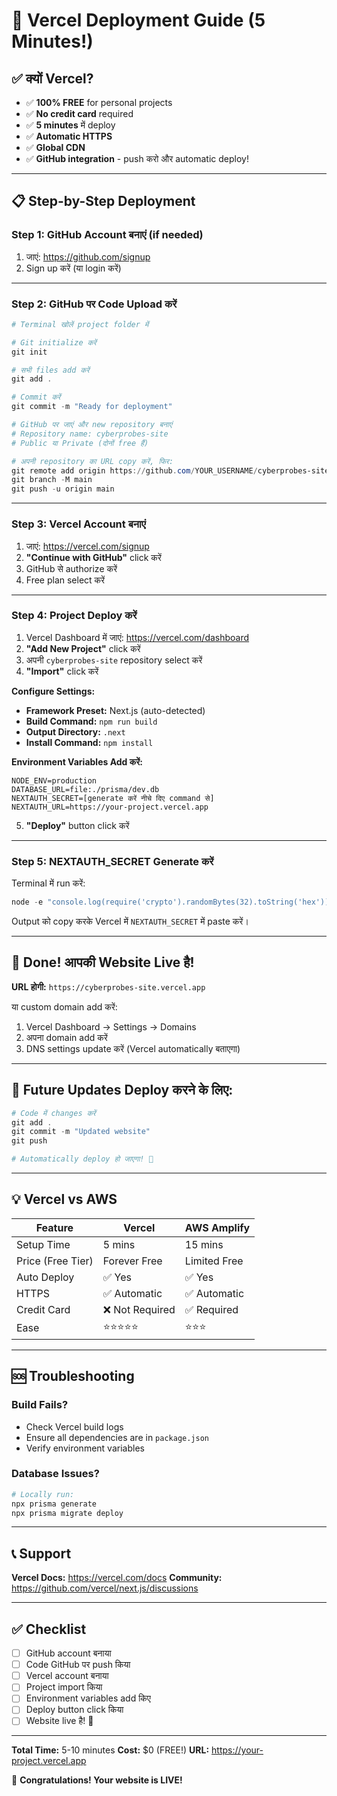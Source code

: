 # 🚀 Vercel Deployment Guide (5 Minutes!)

## ✅ क्यों Vercel?
- ✅ **100% FREE** for personal projects
- ✅ **No credit card** required
- ✅ **5 minutes** में deploy
- ✅ **Automatic HTTPS**
- ✅ **Global CDN**
- ✅ **GitHub integration** - push करो और automatic deploy!

---

## 📋 Step-by-Step Deployment

### Step 1: GitHub Account बनाएं (if needed)
1. जाएं: https://github.com/signup
2. Sign up करें (या login करें)

---

### Step 2: GitHub पर Code Upload करें

```powershell
# Terminal खोलें project folder में

# Git initialize करें
git init

# सभी files add करें
git add .

# Commit करें
git commit -m "Ready for deployment"

# GitHub पर जाएं और new repository बनाएं
# Repository name: cyberprobes-site
# Public या Private (दोनों free हैं)

# अपनी repository का URL copy करें, फिर:
git remote add origin https://github.com/YOUR_USERNAME/cyberprobes-site.git
git branch -M main
git push -u origin main
```

---

### Step 3: Vercel Account बनाएं

1. जाएं: https://vercel.com/signup
2. **"Continue with GitHub"** click करें
3. GitHub से authorize करें
4. Free plan select करें

---

### Step 4: Project Deploy करें

1. Vercel Dashboard में जाएं: https://vercel.com/dashboard
2. **"Add New Project"** click करें
3. अपनी `cyberprobes-site` repository select करें
4. **"Import"** click करें

**Configure Settings:**
- **Framework Preset:** Next.js (auto-detected)
- **Build Command:** `npm run build`
- **Output Directory:** `.next`
- **Install Command:** `npm install`

**Environment Variables Add करें:**
```
NODE_ENV=production
DATABASE_URL=file:./prisma/dev.db
NEXTAUTH_SECRET=[generate करें नीचे दिए command से]
NEXTAUTH_URL=https://your-project.vercel.app
```

5. **"Deploy"** button click करें

---

### Step 5: NEXTAUTH_SECRET Generate करें

Terminal में run करें:
```powershell
node -e "console.log(require('crypto').randomBytes(32).toString('hex'))"
```

Output को copy करके Vercel में `NEXTAUTH_SECRET` में paste करें।

---

## 🎉 Done! आपकी Website Live है!

**URL होगी:** `https://cyberprobes-site.vercel.app`

या custom domain add करें:
1. Vercel Dashboard → Settings → Domains
2. अपना domain add करें
3. DNS settings update करें (Vercel automatically बताएगा)

---

## 🔄 Future Updates Deploy करने के लिए:

```powershell
# Code में changes करें
git add .
git commit -m "Updated website"
git push

# Automatically deploy हो जाएगा! 🚀
```

---

## 💡 Vercel vs AWS

| Feature | Vercel | AWS Amplify |
|---------|--------|-------------|
| Setup Time | 5 mins | 15 mins |
| Price (Free Tier) | Forever Free | Limited Free |
| Auto Deploy | ✅ Yes | ✅ Yes |
| HTTPS | ✅ Automatic | ✅ Automatic |
| Credit Card | ❌ Not Required | ✅ Required |
| Ease | ⭐⭐⭐⭐⭐ | ⭐⭐⭐ |

---

## 🆘 Troubleshooting

### Build Fails?
- Check Vercel build logs
- Ensure all dependencies are in `package.json`
- Verify environment variables

### Database Issues?
```powershell
# Locally run:
npx prisma generate
npx prisma migrate deploy
```

---

## 📞 Support

**Vercel Docs:** https://vercel.com/docs
**Community:** https://github.com/vercel/next.js/discussions

---

## ✅ Checklist

- [ ] GitHub account बनाया
- [ ] Code GitHub पर push किया
- [ ] Vercel account बनाया
- [ ] Project import किया
- [ ] Environment variables add किए
- [ ] Deploy button click किया
- [ ] Website live है! 🎉

---

**Total Time:** 5-10 minutes
**Cost:** $0 (FREE!)
**URL:** https://your-project.vercel.app

🚀 **Congratulations! Your website is LIVE!**
